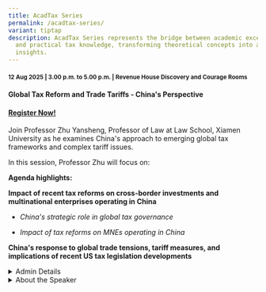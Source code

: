 ```yaml
---
title: AcadTax Series
permalink: /acadtax-series/
variant: tiptap
description: AcadTax Series represents the bridge between academic excellence
  and practical tax knowledge, transforming theoretical concepts into actionable
  insights.
---
```

<h4><strong><sub>12 Aug 2025 | 3.00 p.m. to 5.00 p.m. | Revenue House Discovery and Courage Rooms</sub></strong></h4>
<h4><strong>Global Tax Reform and Trade Tariffs - China's Perspective</strong></h4>
<h4><a href="https://form.gov.sg/68761caed3df5682c99a16d5" rel="noopener nofollow" target="_blank"><u>Register Now!</u></a></h4>
<p>Join Professor Zhu Yansheng, Professor of Law at Law School, Xiamen University
as he examines China's approach to emerging global tax frameworks and complex
tariff issues.</p>
<p>In this session, Professor Zhu will focus on:</p>
<p><strong>Agenda highlights:</strong>
</p>
<p><strong>Impact of recent tax reforms on cross-border investments and multinational enterprises operating in China</strong>
</p>
<ul data-tight="true" class="tight">
<li>
<p><em>China's strategic role in global tax governance</em>
</p>
</li>
<li>
<p><em>Impact of tax reforms on MNEs operating in China</em>
</p>
</li>
</ul>
<p><strong>China's response to global trade tensions, tariff measures, and implications of recent US tax legislation developments</strong>
</p>
<div data-type="detailGroup" class="isomer-accordion-group isomer-accordion isomer-accordion-white">
<details class="isomer-details">
<summary>Admin Details</summary>
<div data-type="detailsContent" class="isomer-details-content">
<p></p>
<p>Date and Time: 12 Aug 25, 3.00pm to 5.00pm</p>
<p>Fee: $109 (incl GST)</p>
<p>Venue: Revenue House Discovery and Courage Rooms</p>
<p>Refreshment will be provided</p>
</div>
</details>
</div>
<div data-type="detailGroup" class="isomer-accordion-group isomer-accordion isomer-accordion-white">
<details class="isomer-details">
<summary>About the Speaker</summary>
<div data-type="detailsContent" class="isomer-details-content">
<p></p>
<p></p>
</div>
</details>
</div>
<p></p>
